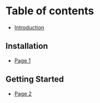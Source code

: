 # Table of contents

* [Introduction](README.md)

## Installation&#x20;

* [Page 1](installation/page-1.md)

## Getting Started

* [Page 2](getting-started/page-2.md)
